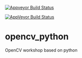  [![Appveyor Build Status](https://ci.appveyor.com/project/pirahansiah/opencv-python)](https://ci.appveyor.com/api/projects/status/webhook?id=3y5vy0c2vexvg79u/branch/master?svg=true) 

[![AppVeyor Build Status](https://ci.appveyor.com/api/projects/status/github/pirahansiah/opencv-python?branch=master&svg=true)](https://ci.appveyor.com/project/pirahansiah/opencv-python)


# opencv_python
OpenCV workshop based on python 

